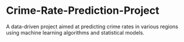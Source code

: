 # Crime-Rate-Prediction-Project
A data-driven project aimed at predicting crime rates in various regions using machine learning algorithms and statistical models. 

